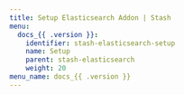 ```yaml
---
title: Setup Elasticsearch Addon | Stash
menu:
  docs_{{ .version }}:
    identifier: stash-elasticsearch-setup
    name: Setup
    parent: stash-elasticsearch
    weight: 20
menu_name: docs_{{ .version }}
---
```


